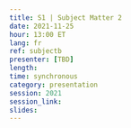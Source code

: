 ```yaml
---
title: S1 | Subject Matter 2
date: 2021-11-25
hour: 13:00 ET
lang: fr
ref: subjectb
presenter: [TBD]
length:
time: synchronous
category: presentation
session: 2021
session_link:
slides:
---
```

